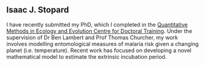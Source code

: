 ## Isaac J. Stopard

I have recently submitted my PhD, which I completed in the [Quantitative Methods in Ecology and Evolution Centre for Doctoral Training](https://www.imperial.ac.uk/qmee-cdt/). Under the supervision of Dr Ben Lambert and Prof Thomas Churcher, my work involves modelling entomological measures of malaria risk given a changing planet (i.e. temperature). Recent work has focused on developing a novel mathematical model to estimate the extrinsic incubation period.

